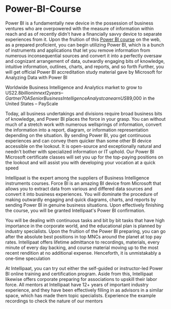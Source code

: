 # Power-BI-Course

Power BI is a fundamentally new device in the possession of business ventures who are overpowered with the measure of information within reach and as of recently didn't have a financially savvy device to separate experiences from it. Upon the fruition of this <a href="https://intellipaat.com/power-bi-training/">Power BI course</a> on the web, as a prepared proficient, you can begin utilizing Power BI, which is a bunch of instruments and applications that let you remove information from numerous inconsequential sources and convert it into a perfectly oversaw and cognizant arrangement of data, outwardly engaging bits of knowledge, intuitive information, outlines, charts, and reports, and so forth Further, you will get official Power BI accreditation study material gave by Microsoft for Analyzing Data with Power BI

Worldwide Business Intelligence and Analytics market to grow to US$22.8 billion in next 2 years – Gartner
70% of leading companies say that analytics is integral to how they make decisions – IBM Survey
A Senior Business Intelligence Analyst can earn US$89,000 in the United States – PayScale

Today, all business undertakings and divisions require broad business bits of knowledge, and Power BI places the force in your grasp. You can without much of a stretch work with numerous wellsprings of information, convert the information into a report, diagram, or information representation depending on the situation. By sending Power BI, you get continuous experiences and can convey them quicker than some other BI device accessible on the lookout. It is open-source and exceptionally natural and needn't bother with specialized information or IT uphold. Our Power BI Microsoft certificate classes will set you up for the top-paying positions on the lookout and will assist you with developing your vocation at a quick speed

Intellipaat is the expert among the suppliers of Business Intelligence instruments courses. Force BI is an amazing BI device from Microsoft that allows you to extract data from various and differed data sources and convert it into business experiences. You will dominate the procedure of making outwardly engaging and quick diagrams, charts, and reports by sending Power BI in genuine business situations. Upon effectively finishing the course, you will be granted Intellipaat's Power BI confirmation. 

You will be dealing with continuous tasks and bit by bit tasks that have high importance in the corporate world, and the educational plan is planned by industry specialists. Upon the fruition of the Power BI preparing, you can go after the absolute best positions in top MNCs around the planet at top pay rates. Intellipaat offers lifetime admittance to recordings, materials, every minute of every day backing, and course material moving up to the most recent rendition at no additional expense. Henceforth, it is unmistakably a one-time speculation

At Intellipaat, you can try out either the self-guided or instructor-led Power BI online training and certification program. Aside from this, Intellipaat likewise offers corporate preparing for associations to upskill their labor force. All mentors at Intellipaat have 12+ years of important industry experience, and they have been effectively filling in as advisors in a similar space, which has made them topic specialists. Experience the example recordings to check the nature of our mentors
